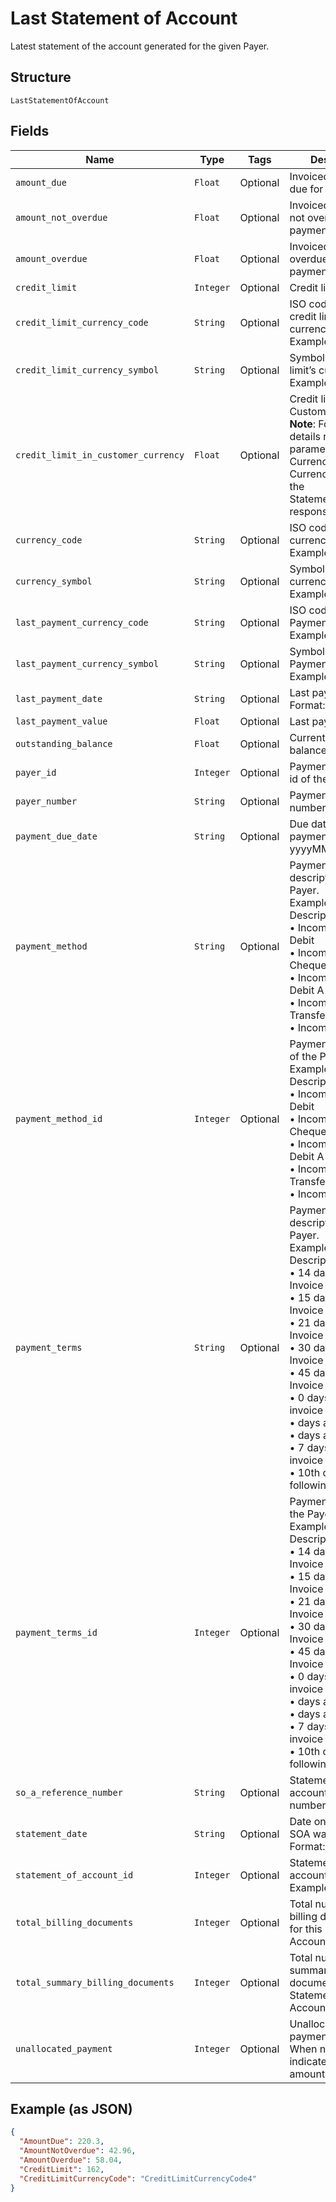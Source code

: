 
# Last Statement of Account

Latest statement of the account generated for the given Payer.

## Structure

`LastStatementOfAccount`

## Fields

| Name | Type | Tags | Description |
|  --- | --- | --- | --- |
| `amount_due` | `Float` | Optional | Invoiced amount and due for payment. |
| `amount_not_overdue` | `Float` | Optional | Invoiced amount and not overdue for payment. |
| `amount_overdue` | `Float` | Optional | Invoiced amount and overdue for payment. |
| `credit_limit` | `Integer` | Optional | Credit limit. |
| `credit_limit_currency_code` | `String` | Optional | ISO code of the credit limit’s currency.<br>Example: EUR |
| `credit_limit_currency_symbol` | `String` | Optional | Symbol of the credit limit’s currency.<br>Example: € |
| `credit_limit_in_customer_currency` | `Float` | Optional | Credit limit in Customer currency.<br>**Note**: For currency details refer the parameters CurrencyCode & CurrencySymbol in the StatementOfAccount response. |
| `currency_code` | `String` | Optional | ISO code of SOA currency.<br>Example: EUR |
| `currency_symbol` | `String` | Optional | Symbol of SOA currency.<br>Example: € |
| `last_payment_currency_code` | `String` | Optional | ISO code of Last Payment currency.<br>Example: EUR |
| `last_payment_currency_symbol` | `String` | Optional | Symbol of Last Payment currency.<br>Example: € |
| `last_payment_date` | `String` | Optional | Last payment date. Format: yyyyMMdd |
| `last_payment_value` | `Float` | Optional | Last payment value. |
| `outstanding_balance` | `Float` | Optional | Current outstanding balance amount. |
| `payer_id` | `Integer` | Optional | Payment customer id of the customer. |
| `payer_number` | `String` | Optional | Payment customer number. |
| `payment_due_date` | `String` | Optional | Due date for payment. Format: yyyyMMdd |
| `payment_method` | `String` | Optional | Payment method description of the Payer.<br>Example: Id & Description<br>•	Incoming - Direct Debit<br>•	Incoming - Cheque<br>•	Incoming - Direct Debit A<br>•	Incoming - Bank Transfer<br>•	Incoming - Cash |
| `payment_method_id` | `Integer` | Optional | Payment method Id of the Payer.<br>Example: Id & Description<br>•	Incoming - Direct Debit<br>•	Incoming - Cheque<br>•	Incoming - Direct Debit A<br>•	Incoming - Bank Transfer<br>•	Incoming - Cash |
| `payment_terms` | `String` | Optional | Payment terms description of the Payer.<br>Example: Id & Description<br>•	14 days after Invoice<br>•	15 days after Invoice<br>•	21 days after Invoice<br>•	30 days after Invoice<br>•	45 days after Invoice<br>•	0 days after invoice<br>•	days after invoice<br>•	days after invoice<br>•	7 days after invoice<br>•	10th of the following month |
| `payment_terms_id` | `Integer` | Optional | Payment terms Id of the Payer.<br>Example: Id & Description<br>•	14 days after Invoice<br>•	15 days after Invoice<br>•	21 days after Invoice<br>•	30 days after Invoice<br>•	45 days after Invoice<br>•	0 days after invoice<br>•	days after invoice<br>•	days after invoice<br>•	7 days after invoice<br>•	10th of the following month |
| `so_a_reference_number` | `String` | Optional | Statement of account reference number |
| `statement_date` | `String` | Optional | Date on which the SOA was generated.<br>Format: yyyyMMdd |
| `statement_of_account_id` | `Integer` | Optional | Statement of account identifier,<br>Example: 1 |
| `total_billing_documents` | `Integer` | Optional | Total number of billing documents for this Statement of Account |
| `total_summary_billing_documents` | `Integer` | Optional | Total number of summary billing documents for this Statement of Account |
| `unallocated_payment` | `Integer` | Optional | Unallocated payment.<br>When negative, indicates overdue amount. |

## Example (as JSON)

```json
{
  "AmountDue": 220.3,
  "AmountNotOverdue": 42.96,
  "AmountOverdue": 58.04,
  "CreditLimit": 162,
  "CreditLimitCurrencyCode": "CreditLimitCurrencyCode4"
}
```

